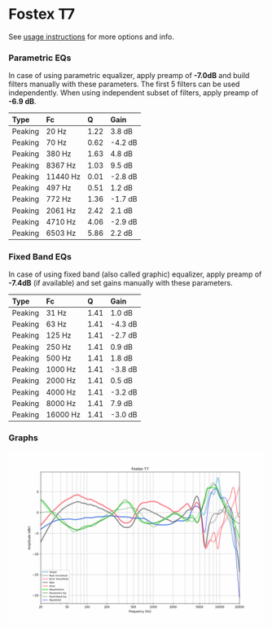 # Fostex T7
See [usage instructions](https://github.com/jaakkopasanen/AutoEq#usage) for more options and info.

### Parametric EQs
In case of using parametric equalizer, apply preamp of **-7.0dB** and build filters manually
with these parameters. The first 5 filters can be used independently.
When using independent subset of filters, apply preamp of **-6.9 dB**.

| Type    | Fc       |    Q | Gain    |
|:--------|:---------|:-----|:--------|
| Peaking | 20 Hz    | 1.22 | 3.8 dB  |
| Peaking | 70 Hz    | 0.62 | -4.2 dB |
| Peaking | 380 Hz   | 1.63 | 4.8 dB  |
| Peaking | 8367 Hz  | 1.03 | 9.5 dB  |
| Peaking | 11440 Hz | 0.01 | -2.8 dB |
| Peaking | 497 Hz   | 0.51 | 1.2 dB  |
| Peaking | 772 Hz   | 1.36 | -1.7 dB |
| Peaking | 2061 Hz  | 2.42 | 2.1 dB  |
| Peaking | 4710 Hz  | 4.06 | -2.9 dB |
| Peaking | 6503 Hz  | 5.86 | 2.2 dB  |

### Fixed Band EQs
In case of using fixed band (also called graphic) equalizer, apply preamp of **-7.4dB**
(if available) and set gains manually with these parameters.

| Type    | Fc       |    Q | Gain    |
|:--------|:---------|:-----|:--------|
| Peaking | 31 Hz    | 1.41 | 1.0 dB  |
| Peaking | 63 Hz    | 1.41 | -4.3 dB |
| Peaking | 125 Hz   | 1.41 | -2.7 dB |
| Peaking | 250 Hz   | 1.41 | 0.9 dB  |
| Peaking | 500 Hz   | 1.41 | 1.8 dB  |
| Peaking | 1000 Hz  | 1.41 | -3.8 dB |
| Peaking | 2000 Hz  | 1.41 | 0.5 dB  |
| Peaking | 4000 Hz  | 1.41 | -3.2 dB |
| Peaking | 8000 Hz  | 1.41 | 7.9 dB  |
| Peaking | 16000 Hz | 1.41 | -3.0 dB |

### Graphs
![](./Fostex%20T7.png)